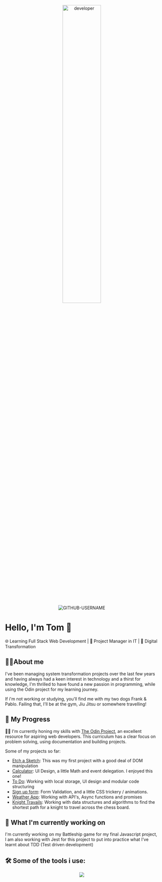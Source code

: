 <div align="center">
<img src="https://github.com/TomJS14/TomJS14/assets/133436558/24173c19-74b9-4caa-9fc2-afa176280fd6" alt="developer" width="50%" style="border-radius: 10px" />
  
</div>

<p align="center"> <img src="https://komarev.com/ghpvc/?username=TomJS14&label=Profile%20views&color=24ab77&style=flat" alt="GITHUB-USERNAME" /> </p>

#  Hello, I'm Tom 👋

🌐 Learning Full Stack Web Development | 🚀 Project Manager in IT | 🌟 Digital Transformation



## 👨‍💻About me

I've been managing system transformation projects over the last few years and having always had a keen interest in technology and a thirst for knowledge, I'm thrilled to have found a new passion in programming, while using the Odin project for my learning journey.

If i'm not working or studying, you'll find me with my two dogs Frank & Pablo. Failing that, I'll be at the gym, Jiu Jitsu or somewhere travelling!



## 🚀 My Progress

👨‍💻 I'm currently honing my skills with [The Odin Project](https://www.theodinproject.com/), an excellent resource for aspiring web developers. This curriculum has a clear focus on problem solving, using documentation and building projects.

Some of my projects so far: 

- [Etch a Sketch](https://github.com/TomJS14/etch-a-sketch):  This was my first project with a good deal of DOM manipulation
- [Calculator](https://github.com/TomJS14/calculator): UI Design, a little Math and event delegation. I enjoyed this one!
- [To Do](https://github.com/TomJS14/to-do): Working with local storage, UI design and modular code structuring
- [Sign up form](https://github.com/TomJS14/user-form): Form Validation, and a little CSS trickery / animations.
- [Weather App](https://github.com/TomJS14/weather-app): Working with API's, Async functions and promises
- [Knight Travails](https://github.com/TomJS14/knight-travails): Working with data structures and algorithms to find the shortest path for a knight to travel across the chess board.

  

## 🌱 What I'm currently working on

I'm currently working on my Battleship game for my final Javascript project, I am also working with Jest for this project to put into practice what I've learnt about TDD (Test driven development)



## 🛠️ Some of the tools i use: 

<p align="center">
  <a href="https://skillicons.dev">
    <img src="https://skillicons.dev/icons?i=js,html,css,webpack,jest,vscode,github" />
  </a>
</p>




<!---
TomJS14/TomJS14 is a ✨ special ✨ repository because its `README.md` (this file) appears on your GitHub profile.
You can click the Preview link to take a look at your changes.
--->
